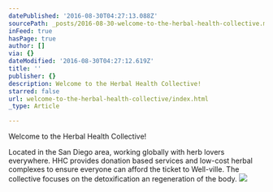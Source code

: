 ```yaml
---
datePublished: '2016-08-30T04:27:13.088Z'
sourcePath: _posts/2016-08-30-welcome-to-the-herbal-health-collective.md
inFeed: true
hasPage: true
author: []
via: {}
dateModified: '2016-08-30T04:27:12.619Z'
title: ''
publisher: {}
description: Welcome to the Herbal Health Collective!
starred: false
url: welcome-to-the-herbal-health-collective/index.html
_type: Article

---
```

Welcome to the Herbal Health Collective!

Located in the San Diego area, working globally with herb lovers everywhere. HHC provides donation based services and low-cost herbal complexes to ensure everyone can afford the ticket to Well-ville. The collective focuses on the detoxification an regeneration of the body.
![](https://the-grid-user-content.s3-us-west-2.amazonaws.com/05041ba7-01f1-4ee6-8984-60957989aa3e.jpg)